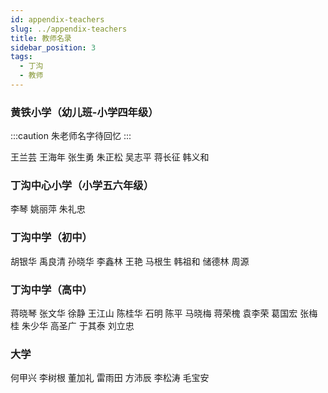 ```yaml
---
id: appendix-teachers
slug: ../appendix-teachers
title: 教师名录
sidebar_position: 3
tags:
  - 丁沟
  - 教师
---
```


### 黄铁小学（幼儿班-小学四年级）

:::caution
朱老师名字待回忆
:::

王兰芸 王海年 张生勇 朱正松 吴志平 蒋长征 韩义和

### 丁沟中心小学（小学五六年级）
李琴 姚丽萍 朱礼忠  

### 丁沟中学（初中）

胡银华 禹良清 孙晓华 李鑫林 王艳 马根生 韩祖和 储德林 周源

### 丁沟中学（高中）

蒋晓琴 张文华 徐静 王江山 陈桂华 石明 陈平 马晓梅 蒋荣槐 袁李荣 葛国宏 张梅桂 朱少华 高圣广 于其泰 刘立忠

### 大学

何甲兴 李树根 董加礼 雷雨田 方沛辰 李松涛 毛宝安
